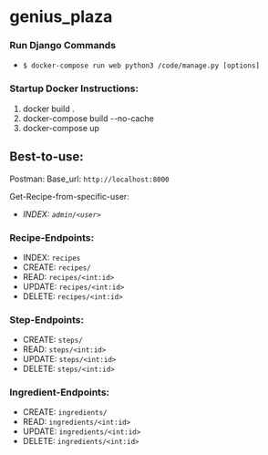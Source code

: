 # genius_plaza
### Run Django Commands
 - `$ docker-compose run web python3 /code/manage.py [options]`

### Startup Docker Instructions:
1. docker build .
2. docker-compose build --no-cache 
3. docker-compose up

## Best-to-use:
Postman:
Base_url: `http://localhost:8000`

Get-Recipe-from-specific-user:
 - _INDEX: `admin/<user>`_



### Recipe-Endpoints:
 - INDEX: `recipes`
 - CREATE: `recipes/`
 - READ: `recipes/<int:id>`
 - UPDATE: `recipes/<int:id>`
 - DELETE: `recipes/<int:id>`

 ### Step-Endpoints: 
 - CREATE: `steps/`
 - READ: `steps/<int:id>`
 - UPDATE: `steps/<int:id>`
 - DELETE: `steps/<int:id>`

### Ingredient-Endpoints:
 - CREATE: `ingredients/`
 - READ: `ingredients/<int:id>`
 - UPDATE: `ingredients/<int:id>`
 - DELETE: `ingredients/<int:id>`

